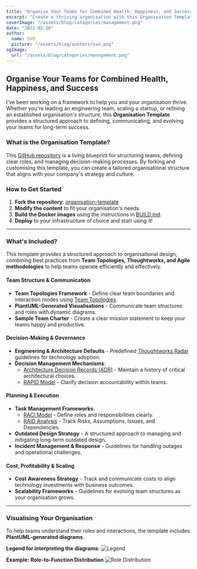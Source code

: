 ```yaml
---
title: "Organise Your Teams for Combined Health, Happiness, and Success"
excerpt: "Create a thriving organisation with this Organisation Template, a structured framework for defining teams, decision-making, and governance. Whether you're scaling a startup or refining an existing structure, this template provides a sample set of best practices."
coverImage: "/assets/blog/categories/management.png"
date: "2022-02-20"
author:
  name: SVO
  picture: "/assets/blog/authors/svo.png"
ogImage:
  url: "/assets/blog/categories/management.png"
---
```


## Organise Your Teams for Combined Health, Happiness, and Success

I've been working on a framework to help you and your organisation thrive. Whether you're leading an engineering team, scaling a startup, or refining an established organisation's structure, this **Organisation Template** provides a structured approach to defining, communicating, and evolving your teams for long-term success.

### What is the Organisation Template?

This [GitHub repository](https://github.com/svo/organisation-template) is a living blueprint for structuring teams, defining clear roles, and managing decision-making processes. By forking and customising this template, you can create a tailored organisational structure that aligns with your company's strategy and culture.

### How to Get Started

1. **Fork the repository**: [organisation-template](https://github.com/svo/organisation-template)
2. **Modify the content** to fit your organisation's needs.
3. **Build the Docker images** using the instructions in [BUILD.md](https://github.com/svo/organisation-template/blob/main/BUILD.md).
4. **Deploy** to your infrastructure of choice and start using it!

---

### What's Included?

This template provides a structured approach to organisational design, combining best practices from **Team Topologies, Thoughtworks, and Agile methodologies** to help teams operate efficiently and effectively.

#### Team Structure & Communication

- **Team Topologies Framework** - Define clear team boundaries and interaction modes using [Team Topologies](https://teamtopologies.com/key-concepts).
- **PlantUML-Generated Visualisations** - Communicate team structures and roles with dynamic diagrams.
- **Sample Team Charter** - Create a clear mission statement to keep your teams happy and productive.

#### Decision-Making & Governance

- **Engineering & Architecture Defaults** - Predefined [Thoughtworks Radar](https://www.thoughtworks.com/radar) guidelines for technology adoption.
- **Decision Management Mechanisms**:
  - [Architecture Decision Records (ADR)](https://cognitect.com/blog/2011/11/15/documenting-architecture-decisions) - Maintain a history of critical architectural choices.
  - [RAPID Model](https://www.bain.com/insights/rapid-tool-to-clarify-decision-accountability/) - Clarify decision accountability within teams.

#### Planning & Execution

- **Task Management Frameworks**:
  - [RACI Model](https://racichart.org/the-raci-model/) - Define roles and responsibilities clearly.
  - [RAID Analysis](https://www.techagilist.com/agile/scrum/raid/) - Track Risks, Assumptions, Issues, and Dependencies.
- **Outdated Design Strategy** - A structured approach to managing and mitigating long-term outdated design.
- **Incident Management & Response** - Guidelines for handling outages and operational challenges.

#### Cost, Profitability & Scaling

- **Cost Awareness Strategy** - Track and communicate costs to align technology investments with business outcomes.
- **Scalability Frameworks** - Guidelines for evolving team structures as your organisation grows.

---

### Visualising Your Organisation

To help teams understand their roles and interactions, the template includes **PlantUML-generated diagrams**.

**Legend for interpreting the diagrams:**
![Legend](/assets/blog/organisation-template/organisation-template-legend.png "Legend")

**Example: Role-to-Function Distribution**
![Role Distribution](/assets/blog/organisation-template/organisation-template-role-distribution.png "Role Distribution")
